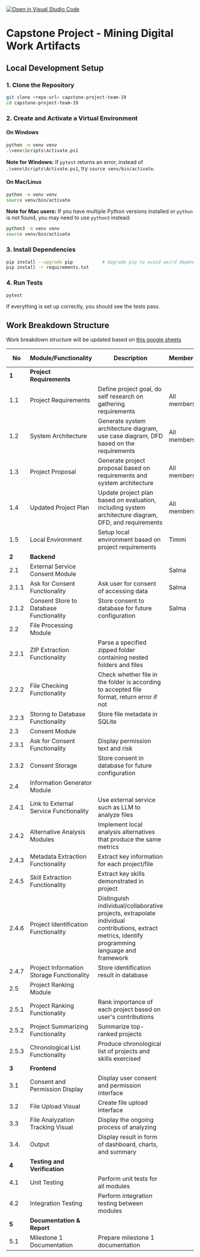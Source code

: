 [![Open in Visual Studio Code](https://classroom.github.com/assets/open-in-vscode-2e0aaae1b6195c2367325f4f02e2d04e9abb55f0b24a779b69b11b9e10269abc.svg)](https://classroom.github.com/online_ide?assignment_repo_id=20544404&assignment_repo_type=AssignmentRepo)

# Capstone Project - Mining Digital Work Artifacts

## Local Development Setup

### 1. Clone the Repository

```bash
git clone <repo-url> capstone-project-team-19
cd capstone-project-team-19
```

### 2. Create and Activate a Virtual Environment

#### On Windows
```bash
python -m venv venv
.\venv\Scripts\Activate.ps1
```
**Note for Windows:** If `pytest` returns an error, instead of `.\venv\Scripts\Activate.ps1`, try `source venv/bin/activate`.

#### On Mac/Linux
```bash
python -m venv venv
source venv/bin/activate
```

**Note for Mac users:** If you have multiple Python versions installed or `python` is not found, you may need to use `python3` instead:
```bash
python3 -m venv venv
source venv/bin/activate
```

### 3. Install Dependencies
```bash
pip install --upgrade pip           # Upgrade pip to avoid weird dependency errors
pip install -r requirements.txt
```

### 4. Run Tests
```bash
pytest
```

If everything is set up correctly, you should see the tests pass.

## Work Breakdown Structure

Work breakdown structure will be updated based on [this google sheets](https://docs.google.com/spreadsheets/d/1yeHoVlBvooq_YpePy--oXryqxtmau8V4wUhEGfgpzfs/edit?usp=sharing) 

| No | Module/Functionality | Description | Member(s) | Time Estimation |
|----|----------------------|--------------|------------|------------------|
| **1** | **Project Requirements** |  |  |  |
| 1.1 | Project Requirements | Define project goal, do self research on gathering requirements | All members |  |
| 1.2 | System Architecture | Generate system architecture diagram, use case diagram, DFD based on the requirements | All members |  |
| 1.3 | Project Proposal | Generate project proposal based on requirements and system architecture | All members |  |
| 1.4 | Updated Project Plan | Update project plan based on evaluation, including system architecture diagram, DFD, and requirements | All members |  |
| 1.5 | Local Environment | Setup local environment based on project requirements | Timmi |  |
| **2** | **Backend** |  |  |  |
| 2.1 | External Service Consent Module |  | Salma |  |
| 2.1.1 | Ask for Consent Functionality | Ask user for consent of accessing data | Salma |  |
| 2.1.2 | Consent Store to Database Functionality | Store consent to database for future configuration | Salma |  |
| 2.2 | File Processing Module |  |  |  |
| 2.2.1 | ZIP Extraction Functionality | Parse a specified zipped folder containing nested folders and files |  |  |
| 2.2.2 | File Checking Functionality | Check whether file in the folder is according to accepted file format, return error if not |  |  |
| 2.2.3 | Storing to Database Functionality | Store file metadata in SQLite |  |  |
| 2.3 | Consent Module |  |  |  |
| 2.3.1 | Ask for Consent Functionality | Display permission text and risk |  |  |
| 2.3.2 | Consent Storage | Store consent in database for future configuration |  |  |
| 2.4 | Information Generator Module |  |  |  |
| 2.4.1 | Link to External Service Functionality | Use external service such as LLM to analyze files |  |  |
| 2.4.2 | Alternative Analysis Modules | Implement local analysis alternatives that produce the same metrics |  |  |
| 2.4.3 | Metadata Extraction Functionality | Extract key information for each project/file |  |  |
| 2.4.5 | Skill Extraction Functionality | Extract key skills demonstrated in project |  |  |
| 2.4.6 | Project Identification Functionality | Distinguish individual/collaborative projects, extrapolate individual contributions, extract metrics, identify programming language and framework |  |  |
| 2.4.7 | Project Information Storage Functionality | Store identification result in database |  |  |
| 2.5 | Project Ranking Module |  |  |  |
| 2.5.1 | Project Ranking Functionality | Rank importance of each project based on user's contributions |  |  |
| 2.5.2 | Project Summarizing Functionality | Summarize top-ranked projects |  |  |
| 2.5.3 | Chronological List Functionality | Produce chronological list of projects and skills exercised |  |  |
| **3** | **Frontend** |  |  |  |
| 3.1 | Consent and Permission Display | Display user consent and permission interface |  |  |
| 3.2 | File Upload Visual | Create file upload interface |  |  |
| 3.3 | File Analyzation Tracking Visual | Display the ongoing process of analyzing |  |  |
| 3.4.| Output | Display result in form of dashboard, charts, and summary | | |
| **4** | **Testing and Verification** |  |  |  |
| 4.1 | Unit Testing | Perform unit tests for all modules |  |  |
| 4.2 | Integration Testing | Perform integration testing between modules |  |  |
| **5** | **Documentation & Report** |  |  |  |
| 5.1 | Milestone 1 Documentation | Prepare milestone 1 documentation |  |  |
